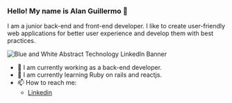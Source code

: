 ### Hello! My name is Alan Guillermo 👋
I am a junior back-end and front-end developer. I like to create user-friendly web applications for better user experience and develop them with best practices.

![Blue and White Abstract Technology LinkedIn Banner](https://user-images.githubusercontent.com/31216472/120875079-8cd8eb00-c56f-11eb-8de1-23ed469c1724.gif)

- 🔭 I am currently working as a back-end developer.
- 🌱 I am currently learning Ruby on rails and reactjs.
- 📫 How to reach me:
  - [Linkedin](https://www.linkedin.com/in/alang2016/)

<!--
**ALAN1MACIAS/ALAN1MACIAS** is a ✨ _special_ ✨ repository because its `README.md` (this file) appears on your GitHub profile.

Here are some ideas to get you started:

- 🔭 I’m currently working on ...
- 🌱 I’m currently learning ...
- 👯 I’m looking to collaborate on ...
- 🤔 I’m looking for help with ...
- 💬 Ask me about ...
- 📫 How to reach me: ...
- 😄 Pronouns: ...
- ⚡ Fun fact: ...
-->

